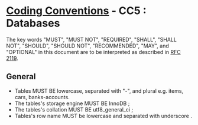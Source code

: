 # [Coding Conventions](https://github.com/kdubuc/coding-conventions/blob/master/README.md) - CC5 : Databases

The key words "MUST", "MUST NOT", "REQUIRED", "SHALL", "SHALL NOT", "SHOULD",
"SHOULD NOT", "RECOMMENDED", "MAY", and "OPTIONAL" in this document are to be
interpreted as described in [RFC 2119][].

[RFC 2119]: http://www.ietf.org/rfc/rfc2119.txt
[PSR-0]: https://github.com/php-fig/fig-standards/blob/master/accepted/PSR-0.md
[PSR-1]: https://github.com/php-fig/fig-standards/blob/master/accepted/PSR-1-basic-coding-standard.md

## General

* Tables MUST BE lowercase, separated with "-", and plural e.g. items, cars, banks-accounts.
* The tables's storage engine MUST BE InnoDB ;
* The tables's collation MUST BE utf8_general_ci ;
* Tables's row name MUST be lowercase and separated with underscore .
